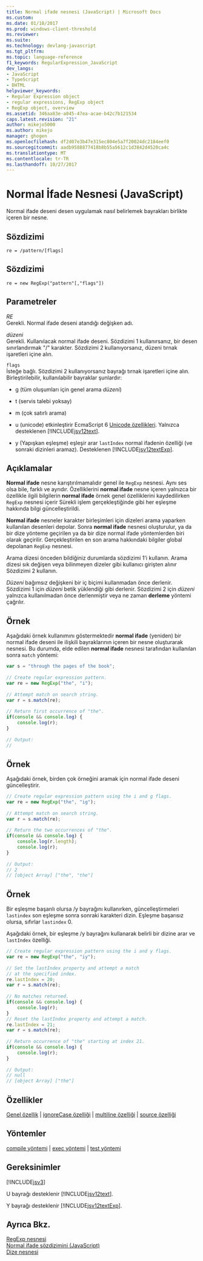 ```yaml
---
title: Normal ifade nesnesi (JavaScript) | Microsoft Docs
ms.custom: 
ms.date: 01/18/2017
ms.prod: windows-client-threshold
ms.reviewer: 
ms.suite: 
ms.technology: devlang-javascript
ms.tgt_pltfrm: 
ms.topic: language-reference
f1_keywords: RegularExpression_JavaScript
dev_langs:
- JavaScript
- TypeScript
- DHTML
helpviewer_keywords:
- Regular Expression object
- regular expressions, RegExp object
- RegExp object, overview
ms.assetid: 346aa83e-a045-47ea-acae-b42c7b121534
caps.latest.revision: "21"
author: mikejo5000
ms.author: mikejo
manager: ghogen
ms.openlocfilehash: df2d07e3b47e315ec804e5a7f20024dc2184eef0
ms.sourcegitcommit: aadb9588877418b8b55a5612c1d3842d4520ca4c
ms.translationtype: MT
ms.contentlocale: tr-TR
ms.lasthandoff: 10/27/2017
---
```

# <a name="regular-expression-object-javascript"></a>Normal İfade Nesnesi (JavaScript)
Normal ifade deseni desen uygulamak nasıl belirlemek bayrakları birlikte içeren bir nesne.  
  
## <a name="syntax"></a>Sözdizimi  
  
```  
re = /pattern/[flags]  
```  
  
## <a name="syntax"></a>Sözdizimi  
  
```  
re = new RegExp("pattern"[,"flags"])   
```  
  
## <a name="parameters"></a>Parametreler  
 *RE*  
 Gerekli. Normal ifade deseni atandığı değişken adı.  
  
 *düzeni*  
 Gerekli. Kullanılacak normal ifade deseni. Sözdizimi 1 kullanırsanız, bir desen sınırlandırmak "/" karakter. Sözdizimi 2 kullanıyorsanız, düzeni tırnak işaretleri içine alın.  
  
 `flags`  
 İsteğe bağlı. Sözdizimi 2 kullanıyorsanız bayrağı tırnak işaretleri içine alın. Birleştirilebilir, kullanılabilir bayraklar şunlardır:  
  
-   g (tüm oluşumları için genel arama *düzeni*)  
  
-   t (servis talebi yoksay)  
  
-   m (çok satırlı arama)  
  
-   u (unicode) etkinleştirir EcmaScript 6 [Unicode özellikleri](../../javascript/advanced/special-characters-javascript.md). Yalnızca desteklenen [!INCLUDE[jsv12text](../../javascript/includes/jsv12text-md.md)].  
  
-   y (Yapışkan eşleşme) eşleşir arar `lastIndex` normal ifadenin özelliği (ve sonraki dizinleri aramaz). Desteklenen [!INCLUDE[jsv12textExp](../../javascript/includes/jsv12textexp-md.md)].  
  
## <a name="remarks"></a>Açıklamalar  
 **Normal ifade** nesne karıştırılmamalıdır genel ile `RegExp` nesnesi. Aynı ses olsa bile, farklı ve ayrıdır. Özelliklerini **normal ifade** nesne içeren yalnızca bir özellikle ilgili bilgilerin **normal ifade** örnek genel özelliklerini kaydedilirken `RegExp` nesnesi içerir Sürekli işlem gerçekleştiğinde gibi her eşleşme hakkında bilgi güncelleştirildi.  
  
 **Normal ifade** nesneler karakter birleşimleri için dizeleri arama yaparken kullanılan desenleri depolar. Sonra **normal ifade** nesnesi oluşturulur, ya da bir dize yönteme geçirilen ya da bir dize normal ifade yöntemlerden biri olarak geçirilir. Gerçekleştirilen en son arama hakkındaki bilgiler global depolanan `RegExp` nesnesi.  
  
 Arama dizesi önceden bildiğiniz durumlarda sözdizimi 1'i kullanın. Arama dizesi sık değişen veya bilinmeyen dizeler gibi kullanıcı girişten alınır Sözdizimi 2 kullanın.  
  
 *Düzeni* bağımsız değişkeni bir iç biçimi kullanmadan önce derlenir. Sözdizimi 1 için *düzeni* betik yüklendiği gibi derlenir. Sözdizimi 2 için *düzeni* yalnızca kullanılmadan önce derlenmiştir veya ne zaman **derleme** yöntemi çağrılır.  
  
## <a name="example"></a>Örnek  
 Aşağıdaki örnek kullanımını göstermektedir **normal ifade** (yeniden) bir normal ifade deseni ile ilişkili bayraklarının içeren bir nesne oluşturarak nesnesi. Bu durumda, elde edilen **normal ifade** nesnesi tarafından kullanılan sonra `match` yöntemi:  
  
```JavaScript  
var s = "through the pages of the book";  
  
// Create regular expression pattern.  
var re = new RegExp("the", "i");  
  
// Attempt match on search string.  
var r = s.match(re);     
  
// Return first occurrence of "the".  
if(console && console.log) {  
    console.log(r);  
}  
  
// Output:  
//   
```  
  
## <a name="example"></a>Örnek  
 Aşağıdaki örnek, birden çok örneğini aramak için normal ifade deseni güncelleştirir.  
  
```JavaScript  
// Create regular expression pattern using the i and g flags.  
var re = new RegExp("the", "ig");  
  
// Attempt match on search string.  
var r = s.match(re);     
  
// Return the two occurrences of "the".  
if(console && console.log) {  
    console.log(r.length);  
    console.log(r);  
}  
  
// Output:  
// 2  
// [object Array] ["the", "the"]  
```  
  
## <a name="example"></a>Örnek  
 Bir eşleşme başarılı olursa /y bayrağını kullanırken, güncelleştirmeleri `lastindex` son eşleşme sonra sonraki karakteri dizin. Eşleşme başarısız olursa, sıfırlar `lastindex` 0.  
  
 Aşağıdaki örnek, bir eşleşme /y bayrağını kullanarak belirli bir dizine arar ve `lastIndex` özelliği.  
  
```JavaScript  
// Create regular expression pattern using the i and y flags.  
var re = new RegExp("the", "iy");  
  
// Set the lastIndex property and attempt a match  
// at the specified index.  
re.lastIndex = 20;  
var r = s.match(re);     
  
// No matches returned.  
if(console && console.log) {  
    console.log(r);  
}  
// Reset the lastIndex property and attempt a match.  
re.lastIndex = 21;  
var r = s.match(re);  
  
// Return occurrence of "the" starting at index 21.  
if(console && console.log) {  
    console.log(r);  
}  
  
// Output:  
// null  
// [object Array] ["the"]  
```  
  
<a name="js56jsobjregexpressionprop"></a>   
## <a name="properties"></a>Özellikler  
 [Genel özellik](../../javascript/reference/global-property-regular-expression-javascript.md) &#124; [ignoreCase özelliği](../../javascript/reference/ignorecase-property-regular-expression-javascript.md) &#124; [multiline özelliği](../../javascript/reference/multiline-property-regular-expression-javascript.md) &#124; [source özelliği](../../javascript/reference/source-property-regular-expression-javascript.md)  
  
<a name="js56jsobjregexpressionmeth"></a>   
## <a name="methods"></a>Yöntemler  
 [compile yöntemi](../../javascript/reference/compile-method-regular-expression-javascript.md) &#124; [exec yöntemi](../../javascript/reference/exec-method-regular-expression-javascript.md) &#124; [test yöntemi](../../javascript/reference/test-method-regular-expression-javascript.md)  
  
## <a name="requirements"></a>Gereksinimler  
 [!INCLUDE[jsv3](../../javascript/reference/includes/jsv3-md.md)]  
  
 U bayrağı desteklenir [!INCLUDE[jsv12text](../../javascript/includes/jsv12text-md.md)].  
  
 Y bayrağı desteklenir [!INCLUDE[jsv12textExp](../../javascript/includes/jsv12textexp-md.md)].  
  
## <a name="see-also"></a>Ayrıca Bkz.  
 [RegExp nesnesi](../../javascript/reference/regexp-object-javascript.md)   
 [Normal ifade sözdizimini (JavaScript)](http://msdn.microsoft.com/en-us/ab0766e1-7037-45ed-aa23-706f58358c0e)   
 [Dize nesnesi](../../javascript/reference/string-object-javascript.md)